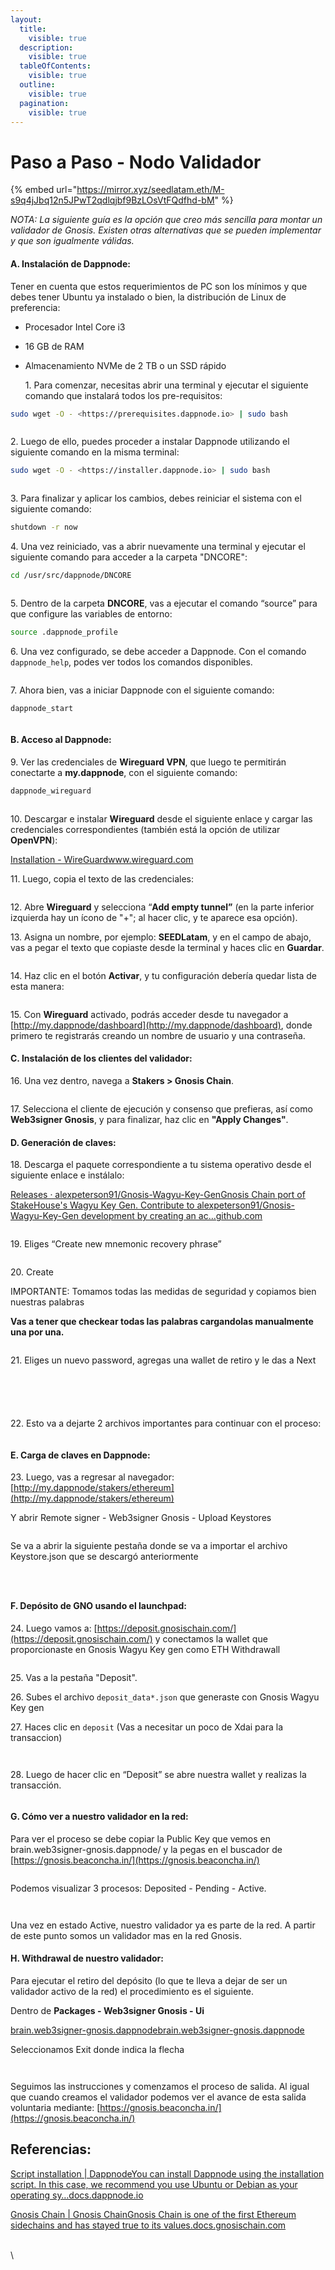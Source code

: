 ```yaml
---
layout:
  title:
    visible: true
  description:
    visible: true
  tableOfContents:
    visible: true
  outline:
    visible: true
  pagination:
    visible: true
---
```


# Paso a Paso - Nodo Validador

{% embed url="https://mirror.xyz/seedlatam.eth/M-s9q4jJbq12n5JPwT2qdlqjbf9BzLOsVtFQdfhd-bM" %}

_NOTA: La siguiente guía es la opción que creo más sencilla para montar un validador de Gnosis. Existen otras alternativas que se pueden implementar y que son igualmente válidas._

#### A. Instalación de Dappnode: <a href="#heading-a-instalacion-de-dappnode" id="heading-a-instalacion-de-dappnode"></a>

Tener en cuenta que estos requerimientos de PC son los mínimos y que debes tener Ubuntu ya instalado o bien, la distribución de Linux de preferencia:

* Procesador Intel Core i3
* 16 GB de RAM
*   Almacenamiento NVMe de 2 TB o un SSD rápido

    1\. Para comenzar, necesitas abrir una terminal y ejecutar el siguiente comando que instalará todos los pre-requisitos:

```bash
sudo wget -O - <https://prerequisites.dappnode.io> | sudo bash
```

<figure><img src="https://images.mirror-media.xyz/publication-images/Xmbh6tbzt_xUmSxa0tMYE.png" alt=""><figcaption></figcaption></figure>

2\. Luego de ello, puedes proceder a instalar Dappnode utilizando el siguiente comando en la misma terminal:

```bash
sudo wget -O - <https://installer.dappnode.io> | sudo bash
```

<figure><img src="https://images.mirror-media.xyz/publication-images/hX90n24VBwKz-lAQYpm85.png" alt=""><figcaption></figcaption></figure>

3\. Para finalizar y aplicar los cambios, debes reiniciar el sistema con el siguiente comando:

```bash
shutdown -r now
```

4\. Una vez reiniciado, vas a abrir nuevamente una terminal y ejecutar el siguiente comando para acceder a la carpeta "DNCORE":

```bash
cd /usr/src/dappnode/DNCORE
```

<figure><img src="https://images.mirror-media.xyz/publication-images/744axYrbjdCjTe2MZBrVR.png" alt=""><figcaption></figcaption></figure>

5\. Dentro de la carpeta **DNCORE**, vas a ejecutar el comando “source” para que configure las variables de entorno:

```bash
source .dappnode_profile
```

6\. Una vez configurado, se debe acceder a Dappnode. Con el comando `dappnode_help`, podes ver todos los comandos disponibles.

<figure><img src="https://images.mirror-media.xyz/publication-images/wRfhj0Nv8VWPG3qOZG7HT.png" alt=""><figcaption></figcaption></figure>

7\. Ahora bien, vas a iniciar Dappnode con el siguiente comando:

```bash
dappnode_start
```

<figure><img src="https://images.mirror-media.xyz/publication-images/SP3oV6rgFn7ZKg531k0O6.png" alt=""><figcaption></figcaption></figure>

#### B. Acceso al Dappnode: <a href="#heading-b-acceso-al-dappnode" id="heading-b-acceso-al-dappnode"></a>

9\. Ver las credenciales de **Wireguard VPN**, que luego te permitirán conectarte a **my.dappnode**, con el siguiente comando:

```bash
dappnode_wireguard
```

<figure><img src="https://images.mirror-media.xyz/publication-images/A8fECwB404PfwO93ObbQR.png" alt=""><figcaption></figcaption></figure>

10\. Descargar e instalar **Wireguard** desde el siguiente enlace y cargar las credenciales correspondientes (también está la opción de utilizar **OpenVPN**):

[Installation - WireGuardwww.wireguard.com](https://www.wireguard.com/install/)

11\. Luego, copia el texto de las credenciales:

<figure><img src="https://images.mirror-media.xyz/publication-images/as3xV98OyA66V44g9pIBY.png" alt=""><figcaption></figcaption></figure>

12\. Abre **Wireguard** y selecciona “**Add empty tunnel”** (en la parte inferior izquierda hay un ícono de "+"; al hacer clic, y te aparece esa opción).

13\. Asigna un nombre, por ejemplo: **SEEDLatam**, y en el campo de abajo, vas a pegar el texto que copiaste desde la terminal y haces clic en **Guardar**.

<figure><img src="https://images.mirror-media.xyz/publication-images/GSsPWqMWGnCPCmJ1oQsIm.png" alt=""><figcaption></figcaption></figure>

14\. Haz clic en el botón **Activar**, y tu configuración debería quedar lista de esta manera:

<figure><img src="https://images.mirror-media.xyz/publication-images/s_fFvNfhIRRmsclKWrEmy.png" alt=""><figcaption></figcaption></figure>

15\. Con **Wireguard** activado, podrás acceder desde tu navegador a [http://my.dappnode/dashboard](http://my.dappnode/dashboard), donde primero te registrarás creando un nombre de usuario y una contraseña.

#### C. Instalación de los clientes del validador: <a href="#heading-c-instalacion-de-los-clientes-del-validador" id="heading-c-instalacion-de-los-clientes-del-validador"></a>

16\. Una vez dentro, navega a **Stakers > Gnosis Chain**.

<figure><img src="https://images.mirror-media.xyz/publication-images/spB1jLN5rt-5VcCJhqscm.png" alt=""><figcaption></figcaption></figure>

17\. Selecciona el cliente de ejecución y consenso que prefieras, así como **Web3signer Gnosis**, y para finalizar, haz clic en **"Apply Changes"**.

#### **D. Generación de claves:** <a href="#heading-d-generacion-de-claves" id="heading-d-generacion-de-claves"></a>

18\. Descarga el paquete correspondiente a tu sistema operativo desde el siguiente enlace e instálalo:

[Releases · alexpeterson91/Gnosis-Wagyu-Key-GenGnosis Chain port of StakeHouse's Wagyu Key Gen. Contribute to alexpeterson91/Gnosis-Wagyu-Key-Gen development by creating an ac…github.com](https://github.com/alexpeterson91/Gnosis-Wagyu-Key-Gen/releases)

<figure><img src="https://images.mirror-media.xyz/publication-images/mSkRDUDzPxXJwpCHojdt8.png" alt=""><figcaption></figcaption></figure>

19\. Eliges “Create new mnemonic recovery phrase”

<figure><img src="https://images.mirror-media.xyz/publication-images/6JQFDlKoppqt7YFvDOrME.png" alt=""><figcaption></figcaption></figure>

20\. Create

IMPORTANTE: Tomamos todas las medidas de seguridad y copiamos bien nuestras palabras

**Vas a tener que checkear todas las palabras cargandolas manualmente una por una.**

<figure><img src="https://images.mirror-media.xyz/publication-images/bbNZN7TAxg1TX-FjaPO47.png" alt=""><figcaption></figcaption></figure>

21\. Eliges un nuevo password, agregas una wallet de retiro y le das a Next

<figure><img src="https://images.mirror-media.xyz/publication-images/ge3464h73HrCt0mjZ7apt.png" alt=""><figcaption></figcaption></figure>

<figure><img src="https://images.mirror-media.xyz/publication-images/7nlMrAK7O7Z-NeDaD_u6p.png" alt=""><figcaption></figcaption></figure>

<figure><img src="https://images.mirror-media.xyz/publication-images/gBLQviom2o-RYCKCifgZY.png" alt=""><figcaption></figcaption></figure>

<figure><img src="https://images.mirror-media.xyz/publication-images/DIqekBGhuHT8X9Ox_8LEt.png" alt=""><figcaption></figcaption></figure>

<figure><img src="https://images.mirror-media.xyz/publication-images/4aflN8Si3YuFHk9xsIFqm.png" alt=""><figcaption></figcaption></figure>

22\. Esto va a dejarte 2 archivos importantes para continuar con el proceso:

<figure><img src="https://images.mirror-media.xyz/publication-images/BUvmlw32IjgCpyqnk53xK.png" alt=""><figcaption></figcaption></figure>

#### E. Carga de claves en Dappnode: <a href="#heading-e-carga-de-claves-en-dappnode" id="heading-e-carga-de-claves-en-dappnode"></a>

23\. Luego, vas a regresar al navegador: [http://my.dappnode/stakers/ethereum](http://my.dappnode/stakers/ethereum)

Y abrir Remote signer - Web3signer Gnosis - Upload Keystores

<figure><img src="https://images.mirror-media.xyz/publication-images/ugo_P_CYlLICXGp0sVEWk.png" alt=""><figcaption></figcaption></figure>

Se va a abrir la siguiente pestaña donde se va a importar el archivo Keystore.json que se descargó anteriormente

<figure><img src="https://images.mirror-media.xyz/publication-images/JbF56HMgmnRHppOhWeW3v.png" alt=""><figcaption></figcaption></figure>

<figure><img src="https://images.mirror-media.xyz/publication-images/cmgv6cBO-u2DkEDQEQ8q-.png" alt=""><figcaption></figcaption></figure>

<figure><img src="https://images.mirror-media.xyz/publication-images/eYgwZpoYmOG2OS0MCW7_H.png" alt=""><figcaption></figcaption></figure>

#### F. Depósito de GNO usando el launchpad: <a href="#heading-f-deposito-de-gno-usando-el-launchpad" id="heading-f-deposito-de-gno-usando-el-launchpad"></a>

24\. Luego vamos a: [https://deposit.gnosischain.com/](https://deposit.gnosischain.com/) y conectamos la wallet que proporcionaste en Gnosis Wagyu Key gen como ETH Withdrawall

<figure><img src="https://images.mirror-media.xyz/publication-images/uVYjY2U4T467g4VrNCqzh.png" alt=""><figcaption></figcaption></figure>

25\. Vas a la pestaña "Deposit".

26\. Subes el archivo `deposit_data*.json` que generaste con Gnosis Wagyu Key gen

27\. Haces clic en `deposit` (Vas a necesitar un poco de Xdai para la transaccion)

<figure><img src="https://images.mirror-media.xyz/publication-images/C2lhV98S0ccN2ZK3XV8j9.png" alt=""><figcaption></figcaption></figure>

<figure><img src="https://images.mirror-media.xyz/publication-images/_W2lmE_yLR5rajqFe8wP1.png" alt=""><figcaption></figcaption></figure>

28\. Luego de hacer clic en “Deposit” se abre nuestra wallet y realizas la transacción.

<figure><img src="https://images.mirror-media.xyz/publication-images/-GdK1yzA0Rmr6rDMCmvLU.png" alt=""><figcaption></figcaption></figure>

#### G. Cómo ver a nuestro validador en la red: <a href="#heading-g-como-ver-a-nuestro-validador-en-la-red" id="heading-g-como-ver-a-nuestro-validador-en-la-red"></a>

Para ver el proceso se debe copiar la Public Key que vemos en brain.web3signer-gnosis.dappnode/ y la pegas en el buscador de [https://gnosis.beaconcha.in/](https://gnosis.beaconcha.in/)

<figure><img src="https://images.mirror-media.xyz/publication-images/E4WlZpPcNVxYq3_KKf0-d.png" alt=""><figcaption></figcaption></figure>

Podemos visualizar 3 procesos: Deposited - Pending - Active.

<figure><img src="https://images.mirror-media.xyz/publication-images/yiOh7y_lhmSAejsnTfRT9.png" alt=""><figcaption></figcaption></figure>

<figure><img src="https://images.mirror-media.xyz/publication-images/q78d3TCvYY82Dx903FJoX.png" alt=""><figcaption></figcaption></figure>

Una vez en estado Active, nuestro validador ya es parte de la red. A partir de este punto somos un validador mas en la red Gnosis.

#### H. **Withdrawal de nuestro validador**: <a href="#heading-h-withdrawal-de-nuestro-validador" id="heading-h-withdrawal-de-nuestro-validador"></a>

Para ejecutar el retiro del depósito (lo que te lleva a dejar de ser un validador activo de la red) el procedimiento es el siguiente.

Dentro de **Packages - Web3signer Gnosis - Ui**

[brain.web3signer-gnosis.dappnodebrain.web3signer-gnosis.dappnode](http://brain.web3signer-gnosis.dappnode/)

Seleccionamos Exit donde indica la flecha

<figure><img src="https://images.mirror-media.xyz/publication-images/-FM-uau1ZomdFshC4iDd_.png" alt=""><figcaption></figcaption></figure>

<figure><img src="https://images.mirror-media.xyz/publication-images/6zjE465zWZoOsWFe83Mec.png" alt=""><figcaption></figcaption></figure>

Seguimos las instrucciones y comenzamos el proceso de salida. Al igual que cuando creamos el validador podemos ver el avance de esta salida voluntaria mediante: [https://gnosis.beaconcha.in/](https://gnosis.beaconcha.in/)

## Referencias: <a href="#heading-referencias" id="heading-referencias"></a>

[Script installation | DappnodeYou can install Dappnode using the installation script. In this case, we recommend you use Ubuntu or Debian as your operating sy…docs.dappnode.io](https://docs.dappnode.io/docs/user/install/script/)

[Gnosis Chain | Gnosis ChainGnosis Chain is one of the first Ethereum sidechains and has stayed true to its values.docs.gnosischain.com](https://docs.gnosischain.com/)

\
\
